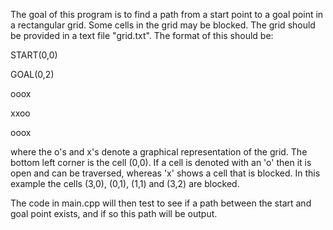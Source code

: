 The goal of this program is to find a path from a start point to a goal point in a rectangular grid.
Some cells in the grid may be blocked. The grid should be provided in a text file "grid.txt".
The format of this should be:

START(0,0)

GOAL(0,2)

ooox

xxoo

ooox

where the o's and x's denote a graphical representation of the grid. The bottom left corner is the cell (0,0).
If a cell is denoted with an 'o' then it is open and can be traversed, whereas 'x' shows a cell that is blocked.
In this example the cells (3,0), (0,1), (1,1) and (3,2) are blocked.

The code in main.cpp will then test to see if a path between the start and goal point exists, and if so this path will be output.
